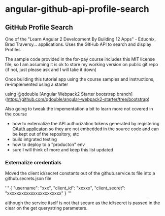 # angular-github-api-profile-search
## GitHub Profile Search

One of the "Learn Angular 2 Development By Building 12 Apps" - Eduonix, Brad Traversy... applications.  Uses the GitHub API to search and display Profiles

The sample code provided in the for-pay course includes this MIT license file, so I am assuming it is ok to store my working version on public git repo (if not, just please ask and I will take it down)

Once building this tutorial app using the course samples and instructions, re-implemented using a starter

using @qdouble [Angular Webpack2 Starter bootstrap branch] (https://github.com/qdouble/angular-webpack2-starter/tree/bootstrap)

Also going to tweak the impementation a bit to learn more not covered in the course

* how to externalize the API authorization tokens generated by registering [OAuth applicaton](https://github.com/settings/applications/532505) so they are not embedded in the source code and can be kept out of the repository, etc
* build intgrated testing
* how to deploy to a "producton" env
* sure I will think of more and keep this list updated

### Externalize credentials

Moved the client id/secret constants out of the github.service.ts file into a github.secrets.json file 

'''
{
    "username": "xxx",
    "client_id": "xxxxx",
    "client_secret": "xxxxxxxxxxxxxxxxxxxxxxx"
}
'''

although the service itself is not that secure as the id/secret is passed in the clear on the get querystring parameters.